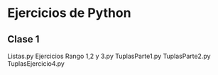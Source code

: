 # Ejercicios de Python

## Clase 1
Listas.py
Ejercicios Rango 1,2 y 3.py
TuplasParte1.py
TuplasParte2.py
TuplasEjercicio4.py

